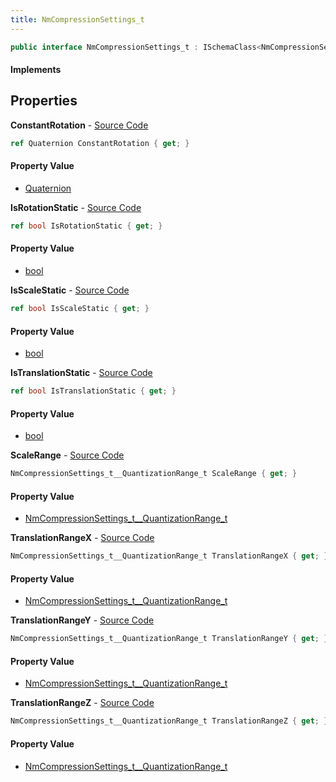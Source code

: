 ```yaml
---
title: NmCompressionSettings_t
---
```


```csharp
public interface NmCompressionSettings_t : ISchemaClass<NmCompressionSettings_t>, ISchemaField, ISchemaClass, INativeHandle
```

#### Implements

## Properties

**ConstantRotation** - [Source Code](https://github.com/swiftly-solution/swiftlys2/blob/master/managed/src/SwiftlyS2.Generated/Schemas/Interfaces/NmCompressionSettings_t.cs#L24)

```csharp
ref Quaternion ConstantRotation { get; }
```

#### Property Value

- [Quaternion](/docs/api/shared/natives/quaternion)

**IsRotationStatic** - [Source Code](https://github.com/swiftly-solution/swiftlys2/blob/master/managed/src/SwiftlyS2.Generated/Schemas/Interfaces/NmCompressionSettings_t.cs#L26)

```csharp
ref bool IsRotationStatic { get; }
```

#### Property Value

- [bool](https://learn.microsoft.com/dotnet/api/system.boolean)

**IsScaleStatic** - [Source Code](https://github.com/swiftly-solution/swiftlys2/blob/master/managed/src/SwiftlyS2.Generated/Schemas/Interfaces/NmCompressionSettings_t.cs#L30)

```csharp
ref bool IsScaleStatic { get; }
```

#### Property Value

- [bool](https://learn.microsoft.com/dotnet/api/system.boolean)

**IsTranslationStatic** - [Source Code](https://github.com/swiftly-solution/swiftlys2/blob/master/managed/src/SwiftlyS2.Generated/Schemas/Interfaces/NmCompressionSettings_t.cs#L28)

```csharp
ref bool IsTranslationStatic { get; }
```

#### Property Value

- [bool](https://learn.microsoft.com/dotnet/api/system.boolean)

**ScaleRange** - [Source Code](https://github.com/swiftly-solution/swiftlys2/blob/master/managed/src/SwiftlyS2.Generated/Schemas/Interfaces/NmCompressionSettings_t.cs#L22)

```csharp
NmCompressionSettings_t__QuantizationRange_t ScaleRange { get; }
```

#### Property Value

- [NmCompressionSettings_t__QuantizationRange_t](/docs/api/shared/schemadefinitions/nmcompressionsettings_t__quantizationrange_t)

**TranslationRangeX** - [Source Code](https://github.com/swiftly-solution/swiftlys2/blob/master/managed/src/SwiftlyS2.Generated/Schemas/Interfaces/NmCompressionSettings_t.cs#L16)

```csharp
NmCompressionSettings_t__QuantizationRange_t TranslationRangeX { get; }
```

#### Property Value

- [NmCompressionSettings_t__QuantizationRange_t](/docs/api/shared/schemadefinitions/nmcompressionsettings_t__quantizationrange_t)

**TranslationRangeY** - [Source Code](https://github.com/swiftly-solution/swiftlys2/blob/master/managed/src/SwiftlyS2.Generated/Schemas/Interfaces/NmCompressionSettings_t.cs#L18)

```csharp
NmCompressionSettings_t__QuantizationRange_t TranslationRangeY { get; }
```

#### Property Value

- [NmCompressionSettings_t__QuantizationRange_t](/docs/api/shared/schemadefinitions/nmcompressionsettings_t__quantizationrange_t)

**TranslationRangeZ** - [Source Code](https://github.com/swiftly-solution/swiftlys2/blob/master/managed/src/SwiftlyS2.Generated/Schemas/Interfaces/NmCompressionSettings_t.cs#L20)

```csharp
NmCompressionSettings_t__QuantizationRange_t TranslationRangeZ { get; }
```

#### Property Value

- [NmCompressionSettings_t__QuantizationRange_t](/docs/api/shared/schemadefinitions/nmcompressionsettings_t__quantizationrange_t)

